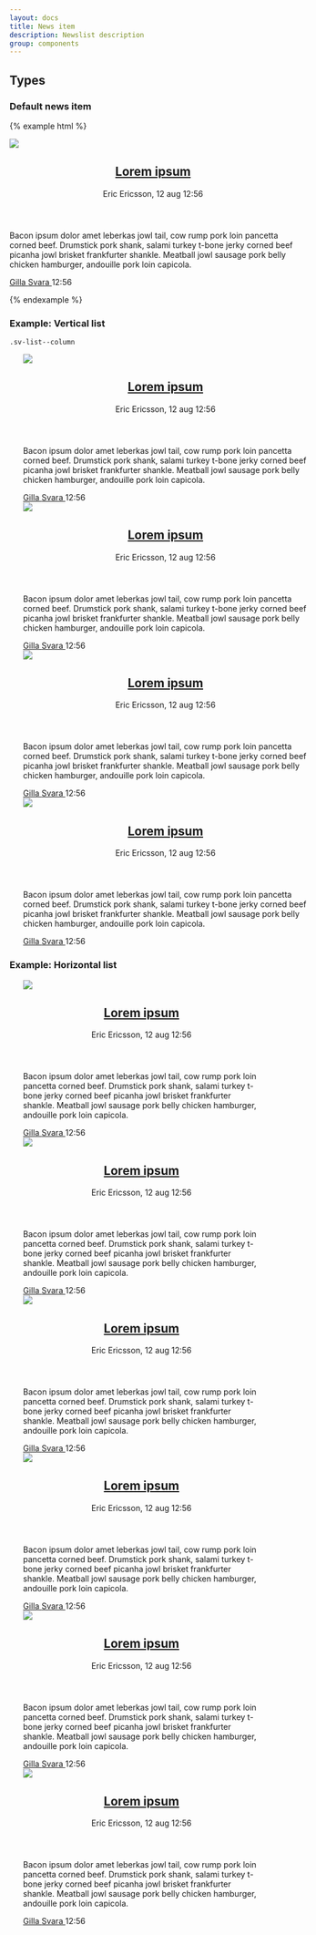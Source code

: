 ```yaml
--- 
layout: docs 
title: News item 
description: Newslist description 
group: components 
--- 
```


## Types ## 

### Default news item ### 

{% example html %}

<article class="sv-news-item">
   <div class="sv-news-item__media">
      <img src="https://unsplash.it/467/300/?blur" />
   </div>
   <header class="sv-news-item__headline">
      <div class="sv-news-item__headline__title">
         <h2 class="sv-font sv-font--title">
            <a href="#" class="sv-link sv-link--title"> Lorem ipsum </a>
         </h2>
         <p class="sv-font sv-font--tagline">Eric Ericsson, 12 aug 12:56</p>
      </div>
   </header>
   <section class="sv-news-item__preamble">
      <p class="sv-font"> Bacon ipsum dolor amet leberkas jowl tail, cow rump pork loin pancetta corned beef. Drumstick pork shank, salami turkey
         t-bone jerky corned beef picanha jowl brisket frankfurter shankle. Meatball jowl sausage pork belly chicken hamburger,
         andouille pork loin capicola. </p>
   </section>
   <footer class="sv-news-item__footer">
      <a href="#" class="sv-link sv-link--base">Gilla </a>
      <i class="sv-icon--dot"></i>
      <a href="#" class="sv-link sv-link--base">Svara </a>
      <i class="sv-icon--dot"></i>
      <span class="sv-link sv-link--base">12:56</span>
   </footer>
</article>


{% endexample %} 
### Example: Vertical list ### 
`.sv-list--column`
<div class="container" style="width:524px;">
   <ul style="display:flex; flex-direction: column; list-style-type: none;">
      <li>
         <article class="sv-news-item">
            <div class="sv-news-item__media">
               <img src="https://unsplash.it/467/300/?blur" />
            </div>
            <header class="sv-news-item__headline">
               <div class="sv-news-item__headline__title">
                  <h2 class="sv-font sv-font--title">
                     <a href="#" class="sv-link sv-link--title"> Lorem ipsum </a>
                  </h2>
                  <p class="sv-font sv-font--tagline">Eric Ericsson, 12 aug 12:56</p>
               </div>
            </header>
            <div class="sv-news-item__preamble">
               <p class="sv-font"> Bacon ipsum dolor amet leberkas jowl tail, cow rump pork loin pancetta corned beef. Drumstick pork shank,
                  salami turkey t-bone jerky corned beef picanha jowl brisket frankfurter shankle. Meatball jowl sausage
                  pork belly chicken hamburger, andouille pork loin capicola. </p>
            </div>
            <footer class="sv-news-item__footer">
               <a href="#" class="sv-link sv-link--base">Gilla </a>
               <i class="sv-icon--dot"></i>
               <a href="#" class="sv-link sv-link--base">Svara </a>
               <i class="sv-icon--dot"></i>
               <span class="sv-link sv-link--base">12:56</span>
            </footer>
         </article>
      </li>
      <li>
         <article class="sv-news-item">
            <div class="sv-news-item__media">
               <img src="https://unsplash.it/467/300/?blur" />
            </div>
            <header class="sv-news-item__headline">
               <div class="sv-news-item__headline__title">
                  <h2 class="sv-font sv-font--title">
                     <a href="#" class="sv-link sv-link--title"> Lorem ipsum </a>
                  </h2>
                  <p class="sv-font sv-font--tagline">Eric Ericsson, 12 aug 12:56</p>
               </div>
            </header>
            <div class="sv-news-item__preamble">
               <p class="sv-font"> Bacon ipsum dolor amet leberkas jowl tail, cow rump pork loin pancetta corned beef. Drumstick pork shank,
                  salami turkey t-bone jerky corned beef picanha jowl brisket frankfurter shankle. Meatball jowl sausage
                  pork belly chicken hamburger, andouille pork loin capicola. </p>
            </div>
            <footer class="sv-news-item__footer">
               <a href="#" class="sv-link sv-link--base">Gilla </a>
               <i class="sv-icon--dot"></i>
               <a href="#" class="sv-link sv-link--base">Svara </a>
               <i class="sv-icon--dot"></i>
               <span class="sv-link sv-link--base">12:56</span>
            </footer>
         </article>
      </li>
      <li>
         <article class="sv-news-item">
            <div class="sv-news-item__media">
               <img src="https://unsplash.it/467/300/?blur" />
            </div>
            <header class="sv-news-item__headline">
               <div class="sv-news-item__headline__title">
                  <h2 class="sv-font sv-font--title">
                     <a href="#" class="sv-link sv-link--title"> Lorem ipsum </a>
                  </h2>
                  <p class="sv-font sv-font--tagline">Eric Ericsson, 12 aug 12:56</p>
               </div>
            </header>
            <div class="sv-news-item__preamble">
               <p class="sv-font"> Bacon ipsum dolor amet leberkas jowl tail, cow rump pork loin pancetta corned beef. Drumstick pork shank,
                  salami turkey t-bone jerky corned beef picanha jowl brisket frankfurter shankle. Meatball jowl sausage
                  pork belly chicken hamburger, andouille pork loin capicola. </p>
            </div>
            <footer class="sv-news-item__footer">
               <a href="#" class="sv-link sv-link--base">Gilla </a>
               <i class="sv-icon--dot"></i>
               <a href="#" class="sv-link sv-link--base">Svara </a>
               <i class="sv-icon--dot"></i>
               <span class="sv-link sv-link--base">12:56</span>
            </footer>
         </article>
      </li>
      <li>
         <article class="sv-news-item">
            <div class="sv-news-item__media">
               <img src="https://unsplash.it/467/300/?blur" />
            </div>
            <header class="sv-news-item__headline">
               <div class="sv-news-item__headline__title">
                  <h2 class="sv-font sv-font--title">
                     <a href="#" class="sv-link sv-link--title"> Lorem ipsum </a>
                  </h2>
                  <p class="sv-font sv-font--tagline">Eric Ericsson, 12 aug 12:56</p>
               </div>
            </header>
            <div class="sv-news-item__preamble">
               <p class="sv-font"> Bacon ipsum dolor amet leberkas jowl tail, cow rump pork loin pancetta corned beef. Drumstick pork shank,
                  salami turkey t-bone jerky corned beef picanha jowl brisket frankfurter shankle. Meatball jowl sausage
                  pork belly chicken hamburger, andouille pork loin capicola. </p>
            </div>
            <footer class="sv-news-item__footer">
               <a href="#" class="sv-link sv-link--base">Gilla </a>
               <i class="sv-icon--dot"></i>
               <a href="#" class="sv-link sv-link--base">Svara </a>
               <i class="sv-icon--dot"></i>
               <span class="sv-link sv-link--base">12:56</span>
            </footer>
         </article>
      </li>
   </ul>
</div>

### Example: Horizontal list ###

<div class="container" style="max-width:1400px;">
   <ul style="display:flex; flex-wrap: wrap;  justify-content: flex-start; list-style-type: none;">
      <li style="max-width:416px">
         <article class="sv-news-item">
            <div class="sv-news-item__media">
               <img src="https://unsplash.it/400/300/?blur" />
            </div>
            <header class="sv-news-item__headline">
               <div class="sv-news-item__headline__title">
                  <h2 class="sv-font sv-font--title">
                     <a href="#" class="sv-link sv-link--title"> Lorem ipsum </a>
                  </h2>
                  <p class="sv-font sv-font--tagline">Eric Ericsson, 12 aug 12:56</p>
               </div>
            </header>
            <div class="sv-news-item__preamble">
               <p class="sv-font"> Bacon ipsum dolor amet leberkas jowl tail, cow rump pork loin pancetta corned beef. Drumstick pork shank,
                  salami turkey t-bone jerky corned beef picanha jowl brisket frankfurter shankle. Meatball jowl sausage
                  pork belly chicken hamburger, andouille pork loin capicola. </p>
            </div>
            <footer class="sv-news-item__footer">
               <a href="#" class="sv-link sv-link--base">Gilla </a>
               <i class="sv-icon--dot"></i>
               <a href="#" class="sv-link sv-link--base">Svara </a>
               <i class="sv-icon--dot"></i>
               <span class="sv-link sv-link--base">12:56</span>
            </footer>
         </article>
      </li>
      <li style="max-width:416px">
         <article class="sv-news-item">
            <div class="sv-news-item__media">
               <img src="https://unsplash.it/400/300/?blur" />
            </div>
            <header class="sv-news-item__headline">
               <div class="sv-news-item__headline__title">
                  <h2 class="sv-font sv-font--title">
                     <a href="#" class="sv-link sv-link--title"> Lorem ipsum </a>
                  </h2>
                  <p class="sv-font sv-font--tagline">Eric Ericsson, 12 aug 12:56</p>
               </div>
            </header>
            <div class="sv-news-item__preamble">
               <p class="sv-font"> Bacon ipsum dolor amet leberkas jowl tail, cow rump pork loin pancetta corned beef. Drumstick pork shank,
                  salami turkey t-bone jerky corned beef picanha jowl brisket frankfurter shankle. Meatball jowl sausage
                  pork belly chicken hamburger, andouille pork loin capicola. </p>
            </div>
            <footer class="sv-news-item__footer">
               <a href="#" class="sv-link sv-link--base">Gilla </a>
               <i class="sv-icon--dot"></i>
               <a href="#" class="sv-link sv-link--base">Svara </a>
               <i class="sv-icon--dot"></i>
               <span class="sv-link sv-link--base">12:56</span>
            </footer>
         </article>
      </li>
      <li style="max-width:416px">
         <article class="sv-news-item">
            <div class="sv-news-item__media">
               <img src="https://unsplash.it/400/300/?blur" />
            </div>
            <header class="sv-news-item__headline">
               <div class="sv-news-item__headline__title">
                  <h2 class="sv-font sv-font--title">
                     <a href="#" class="sv-link sv-link--title"> Lorem ipsum </a>
                  </h2>
                  <p class="sv-font sv-font--tagline">Eric Ericsson, 12 aug 12:56</p>
               </div>
            </header>
            <div class="sv-news-item__preamble">
               <p class="sv-font"> Bacon ipsum dolor amet leberkas jowl tail, cow rump pork loin pancetta corned beef. Drumstick pork shank,
                  salami turkey t-bone jerky corned beef picanha jowl brisket frankfurter shankle. Meatball jowl sausage
                  pork belly chicken hamburger, andouille pork loin capicola. </p>
            </div>
            <footer class="sv-news-item__footer">
               <a href="#" class="sv-link sv-link--base">Gilla </a>
               <i class="sv-icon--dot"></i>
               <a href="#" class="sv-link sv-link--base">Svara </a>
               <i class="sv-icon--dot"></i>
               <span class="sv-link sv-link--base">12:56</span>
            </footer>
         </article>
      </li>
      <li style="max-width:416px">
         <article class="sv-news-item">
            <div class="sv-news-item__media">
               <img src="https://unsplash.it/400/300/?blur" />
            </div>
            <header class="sv-news-item__headline">
               <div class="sv-news-item__headline__title">
                  <h2 class="sv-font sv-font--title">
                     <a href="#" class="sv-link sv-link--title"> Lorem ipsum </a>
                  </h2>
                  <p class="sv-font sv-font--tagline">Eric Ericsson, 12 aug 12:56</p>
               </div>
            </header>
            <div class="sv-news-item__preamble">
               <p class="sv-font"> Bacon ipsum dolor amet leberkas jowl tail, cow rump pork loin pancetta corned beef. Drumstick pork shank,
                  salami turkey t-bone jerky corned beef picanha jowl brisket frankfurter shankle. Meatball jowl sausage
                  pork belly chicken hamburger, andouille pork loin capicola. </p>
            </div>
            <footer class="sv-news-item__footer">
               <a href="#" class="sv-link sv-link--base">Gilla </a>
               <i class="sv-icon--dot"></i>
               <a href="#" class="sv-link sv-link--base">Svara </a>
               <i class="sv-icon--dot"></i>
               <span class="sv-link sv-link--base">12:56</span>
            </footer>
         </article>
      </li>
      <li style="max-width:416px">
         <article class="sv-news-item">
            <div class="sv-news-item__media">
               <img src="https://unsplash.it/400/300/?blur" />
            </div>
            <header class="sv-news-item__headline">
               <div class="sv-news-item__headline__title">
                  <h2 class="sv-font sv-font--title">
                     <a href="#" class="sv-link sv-link--title"> Lorem ipsum </a>
                  </h2>
                  <p class="sv-font sv-font--tagline">Eric Ericsson, 12 aug 12:56</p>
               </div>
            </header>
            <div class="sv-news-item__preamble">
               <p class="sv-font"> Bacon ipsum dolor amet leberkas jowl tail, cow rump pork loin pancetta corned beef. Drumstick pork shank,
                  salami turkey t-bone jerky corned beef picanha jowl brisket frankfurter shankle. Meatball jowl sausage
                  pork belly chicken hamburger, andouille pork loin capicola. </p>
            </div>
            <footer class="sv-news-item__footer">
               <a href="#" class="sv-link sv-link--base">Gilla </a>
               <i class="sv-icon--dot"></i>
               <a href="#" class="sv-link sv-link--base">Svara </a>
               <i class="sv-icon--dot"></i>
               <span class="sv-link sv-link--base">12:56</span>
            </footer>
         </article>
      </li>
      <li style="max-width:416px">
         <article class="sv-news-item">
            <div class="sv-news-item__media">
               <img src="https://unsplash.it/400/300/?blur" />
            </div>
            <header class="sv-news-item__headline">
               <div class="sv-news-item__headline__title">
                  <h2 class="sv-font sv-font--title">
                     <a href="#" class="sv-link sv-link--title"> Lorem ipsum </a>
                  </h2>
                  <p class="sv-font sv-font--tagline">Eric Ericsson, 12 aug 12:56</p>
               </div>
            </header>
            <div class="sv-news-item__preamble">
               <p class="sv-font"> Bacon ipsum dolor amet leberkas jowl tail, cow rump pork loin pancetta corned beef. Drumstick pork shank,
                  salami turkey t-bone jerky corned beef picanha jowl brisket frankfurter shankle. Meatball jowl sausage
                  pork belly chicken hamburger, andouille pork loin capicola. </p>
            </div>
            <footer class="sv-news-item__footer">
               <a href="#" class="sv-link sv-link--base">Gilla </a>
               <i class="sv-icon--dot"></i>
               <a href="#" class="sv-link sv-link--base">Svara </a>
               <i class="sv-icon--dot"></i>
               <span class="sv-link sv-link--base">12:56</span>
            </footer>
         </article>
      </li>
   </ul>
</div>
